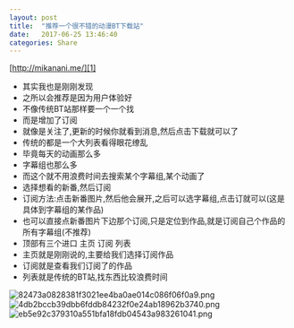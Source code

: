 ```yaml
---
layout: post
title:  "推荐一个很不错的动漫BT下载站"
date:   2017-06-25 13:46:40
categories: Share
---
```

[http://mikanani.me/][1]

 - 其实我也是刚刚发现
 - 之所以会推荐是因为用户体验好
 - 不像传统BT站那样要一个一个找
 - 而是增加了订阅
 - 就像是关注了,更新的时候你就看到消息,然后点击下载就可以了
 - 传统的都是一个大列表看得眼花缭乱
 - 毕竟每天的动画那么多
 - 字幕组也那么多
 - 而这个就不用浪费时间去搜索某个字幕组,某个动画了
 - 选择想看的新番,然后订阅
 - 订阅方法:点击新番图片,然后他会展开,之后可以选字幕组,点击订就可以(这是具体到字幕组的某作品)
 - 也可以直接点新番图片下边那个订阅,只是定位到作品,就是订阅自己个作品的所有字幕组(不推荐)
 - 顶部有三个进口 主页 订阅 列表
 - 主页就是刚刚说的,主要给我们选择订阅作品
 - 订阅就是查看我们订阅了的作品
 - 列表就是传统的BT站,找东西比较浪费时间

![82473a0828381f3021ee4ba0ae014c086f06f0a9.png][2]
![4db2bccb39dbb6fddb84232f0e24ab18962b3740.png][3]
![eb5e92c379310a551bfa18fdb04543a983261041.png][4]


  [1]: http://mikanani.me/
  [2]: http://imglf1.nosdn.127.net/img/cEczVHlUNlVvWHhiRnFDVHkxd2x6OW5tTTdkaitFdG8wK21tbnZFVXJucU05bWYzZVZvNjRRPT0.png
  [3]: http://imglf1.nosdn.127.net/img/cEczVHlUNlVvWHhiRnFDVHkxd2x6enhpZHg3bjBHbHJ5Q05zbzJCYXhpQ0JUY0w4Wm00dkZnPT0.png
  [4]: http://imglf2.nosdn.127.net/img/cEczVHlUNlVvWHhiRnFDVHkxd2x6MzFRdEdmdEVjVzdUQm1qOTVjdE9uY0tEVEJmRmJqZ2FnPT0.png